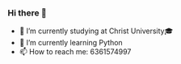 ### Hi there 👋
 - 🔭 I’m currently studying at Christ University🎓
 - 🌱 I’m currently learning Python
 - 📫 How to reach me: 6361574997

<!--
**tejaspb12/tejaspb12** is a ✨ _special_ ✨ repository because its `README.md` (this file) appears on your GitHub profile.

Here are some ideas to get you started:

- 🔭 I’m currently working on ...
- 🌱 I’m currently learning ...
- 👯 I’m looking to collaborate on ...
- 🤔 I’m looking for help with ...
- 💬 Ask me about ...
- 
- 😄 Pronouns: ...
- ⚡ Fun fact: ...
-->
